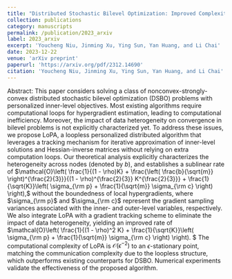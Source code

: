 ```yaml
---
title: "Distributed Stochastic Bilevel Optimization: Improved Complexity and Heterogeneity Analysis"
collection: publications
category: manuscripts
permalink: /publication/2023_arxiv
label: 2023_arxiv
excerpt: 'Youcheng Niu, Jinming Xu, Ying Sun, Yan Huang, and Li Chai'
date: 2023-12-22
venue: 'arXiv preprint'
paperurl: 'https://arxiv.org/pdf/2312.14690'
citation: 'Youcheng Niu, Jinming Xu, Ying Sun, Yan Huang, and Li Chai'
---
```


Abstract: This paper considers solving a class of nonconvex-strongly-convex distributed stochastic bilevel optimization (DSBO) problems with personalized inner-level objectives. Most existing algorithms require computational loops for hypergradient estimation, leading to computational inefficiency. Moreover, the impact of data heterogeneity on convergence in bilevel problems is not explicitly characterized yet. To address these issues, we propose LoPA, a loopless personalized distributed algorithm that leverages a tracking mechanism for iterative approximation of inner-level solutions and Hessian-inverse matrices without relying on extra computation loops. Our theoretical analysis explicitly characterizes the heterogeneity across nodes (denoted by $b$), and establishes a sublinear rate of $\mathcal{O}\left( \frac{1}{(1 - \rho)K} + \frac{\left( \frac{b}{\sqrt{m}} \right)^{\frac{2}{3}}}{(1 - \rho)^{\frac{2}{3}} K^{\frac{2}{3}}} + \frac{1}{\sqrt{K}}\left( \sigma_{\rm p} + \frac{1}{\sqrt{m}} \sigma_{\rm c} \right) \right),$ without the boundedness of local hypergradients, where $\sigma_{\rm p}$ and $\sigma_{\rm c}$ represent the gradient sampling variances associated with the inner- and outer-level variables, respectively. We also integrate LoPA with a gradient tracking scheme to eliminate the impact of data heterogeneity, yielding an improved rate of $\mathcal{O}\left( \frac{1}{(1 - \rho)^2 K} + \frac{1}{\sqrt{K}}\left( \sigma_{\rm p} + \frac{1}{\sqrt{m}} \sigma_{\rm c} \right) \right).
$ The computational complexity of LoPA is $\mathcal{O}(\epsilon^{-2})$ to an $\epsilon$-stationary point, matching the communication complexity due to the loopless structure, which outperforms existing counterparts for DSBO. Numerical experiments validate the effectiveness of the proposed algorithm.

